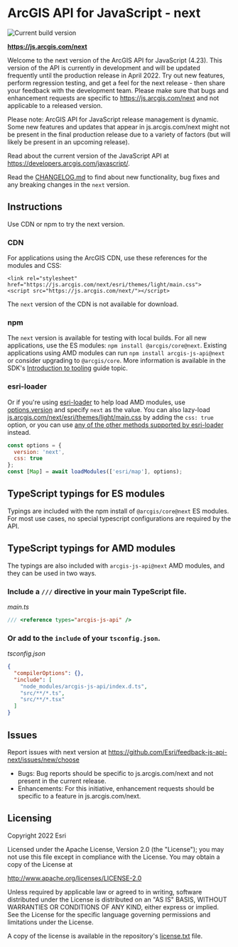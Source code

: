 # ArcGIS API for JavaScript - next

![Current build version](https://img.shields.io/npm/v/arcgis-js-api/next?label=Current%20build)

**https://js.arcgis.com/next**

Welcome to the next version of the ArcGIS API for JavaScript (4.23). This version of the API is currently in development and will be updated frequently until the production release in April 2022. Try out new features, perform regression testing, and get a feel for the next release - then share your feedback with the development team. Please make sure that bugs and enhancement requests are specific to https://js.arcgis.com/next and not applicable to a released version.

Please note: ArcGIS API for JavaScript release management is dynamic. Some new features and updates that appear in js.arcgis.com/next might not be present in the final production release due to a variety of factors (but will likely be present in an upcoming release).

Read about the current version of the JavaScript API at https://developers.arcgis.com/javascript/.

Read the [CHANGELOG.md](CHANGELOG.md) to find about new functionality, bug fixes and any breaking changes in the `next` version.

## Instructions

Use CDN or npm to try the next version.

### CDN

For applications using the ArcGIS CDN, use these references for the modules and CSS:

    <link rel="stylesheet" href="https://js.arcgis.com/next/esri/themes/light/main.css">
    <script src="https://js.arcgis.com/next/"></script>

The `next` version of the CDN is not available for download.

### npm

The `next` version is available for testing with local builds. For all new applications, use the ES modules: `npm install @arcgis/core@next`. Existing applications using AMD modules can run `npm install arcgis-js-api@next` or consider upgrading to `@arcgis/core`. More information is available in the SDK's [Introduction to tooling](https://developers.arcgis.com/javascript/latest/tooling-intro/) guide topic.

### esri-loader 

Or if you're using [esri-loader](https://github.com/Esri/esri-loader) to help load AMD modules, use [options.version](https://github.com/Esri/esri-loader#from-a-specific-version) and specify `next` as the value. You can also lazy-load [js.arcgis.com/next/esri/themes/light/main.css](js.arcgis.com/next/esri/themes/light/main.css) by adding the `css: true` option, or you can use [any of the other methods supported by esri-loader](https://github.com/Esri/esri-loader#loading-styles) instead.

```javascript
const options = {
  version: 'next',
  css: true
};
const [Map] = await loadModules(['esri/map'], options);
```

## TypeScript typings for ES modules

Typings are included with the npm install of `@arcgis/core@next` ES modules. For most use cases, no special typescript configurations are required by the API.

## TypeScript typings for AMD modules

The typings are also included with `arcgis-js-api@next` AMD modules, and they can be used in two ways.

### Include a `///` directive in your main TypeScript file.

*main.ts*

```ts
/// <reference types="arcgis-js-api" />
```

### Or add to the `include` of your `tsconfig.json`.

*tsconfig.json*

```json
{
  "compilerOptions": {},
  "include": [
    "node_modules/arcgis-js-api/index.d.ts",
    "src/**/*.ts",
    "src/**/*.tsx"
  ]
}
```

## Issues

Report issues with next version at https://github.com/Esri/feedback-js-api-next/issues/new/choose

* Bugs: Bug reports should be specific to js.arcgis.com/next and not present in the current release.
* Enhancements: For this initiative, enhancement requests should be specific to a feature in js.arcgis.com/next.

## Licensing

Copyright 2022 Esri

Licensed under the Apache License, Version 2.0 (the "License");
you may not use this file except in compliance with the License.
You may obtain a copy of the License at

   http://www.apache.org/licenses/LICENSE-2.0

Unless required by applicable law or agreed to in writing, software
distributed under the License is distributed on an "AS IS" BASIS,
WITHOUT WARRANTIES OR CONDITIONS OF ANY KIND, either express or implied.
See the License for the specific language governing permissions and
limitations under the License.

A copy of the license is available in the repository's [license.txt](https://raw.github.com/Esri/feedback-js-api-next/blob/master/LICENSE) file.
